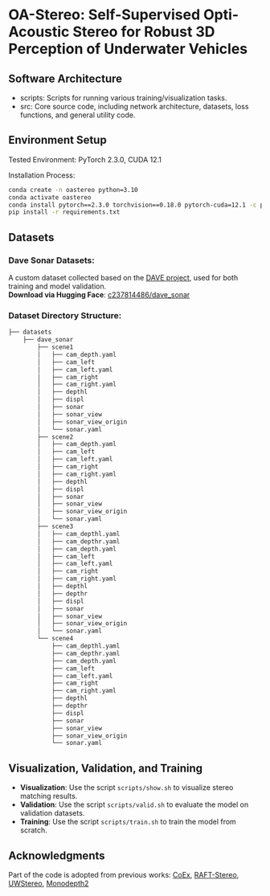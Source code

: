 # OA-Stereo: Self-Supervised Opti-Acoustic Stereo for Robust 3D Perception of Underwater Vehicles

## Software Architecture
* scripts: Scripts for running various training/visualization tasks.
* src: Core source code, including network architecture, datasets, loss functions, and general utility code.

## Environment Setup

Tested Environment: PyTorch 2.3.0, CUDA 12.1

Installation Process:

```bash
conda create -n oastereo python=3.10
conda activate oastereo
conda install pytorch==2.3.0 torchvision==0.18.0 pytorch-cuda=12.1 -c pytorch -c nvidia
pip install -r requirements.txt
```

## Datasets

### Dave Sonar Datasets:

A custom dataset collected based on the [DAVE project](https://github.com/Field-Robotics-Lab/DAVE), used for both training and model validation.  
**Download via Hugging Face**: [c237814486/dave_sonar](https://huggingface.co/datasets/c237814486/dave_sonar)

### Dataset Directory Structure:

```bash
├── datasets
    ├── dave_sonar
        ├── scene1
        │   ├── cam_depth.yaml
        │   ├── cam_left
        │   ├── cam_left.yaml
        │   ├── cam_right
        │   ├── cam_right.yaml
        │   ├── depthl
        │   ├── displ
        │   ├── sonar
        │   ├── sonar_view
        │   ├── sonar_view_origin
        │   └── sonar.yaml
        ├── scene2
        │   ├── cam_depth.yaml
        │   ├── cam_left
        │   ├── cam_left.yaml
        │   ├── cam_right
        │   ├── cam_right.yaml
        │   ├── depthl
        │   ├── displ
        │   ├── sonar
        │   ├── sonar_view
        │   ├── sonar_view_origin
        │   └── sonar.yaml
        ├── scene3
        │   ├── cam_depthl.yaml
        │   ├── cam_depthr.yaml
        │   ├── cam_depth.yaml
        │   ├── cam_left
        │   ├── cam_left.yaml
        │   ├── cam_right
        │   ├── cam_right.yaml
        │   ├── depthl
        │   ├── depthr
        │   ├── displ
        │   ├── sonar
        │   ├── sonar_view
        │   ├── sonar_view_origin
        │   └── sonar.yaml
        └── scene4
            ├── cam_depthl.yaml
            ├── cam_depthr.yaml
            ├── cam_depth.yaml
            ├── cam_left
            ├── cam_left.yaml
            ├── cam_right
            ├── cam_right.yaml
            ├── depthl
            ├── depthr
            ├── displ
            ├── sonar
            ├── sonar_view
            ├── sonar_view_origin
            └── sonar.yaml
```

## **Visualization, Validation, and Training**

- **Visualization**: Use the script `scripts/show.sh` to visualize stereo matching results.
- **Validation**: Use the script `scripts/valid.sh` to evaluate the model on validation datasets.
- **Training**: Use the script `scripts/train.sh` to train the model from scratch.


## Acknowledgments

Part of the code is adopted from previous works: [CoEx](https://github.com/antabangun/coex), [RAFT-Stereo](https://github.com/princeton-vl/RAFT-Stereo), [UWStereo](https://github.com/kskin/UWStereo), [Monodepth2](https://github.com/nianticlabs/monodepth2)